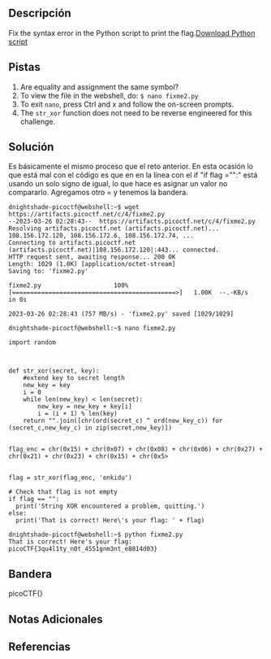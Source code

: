 ## Descripción
Fix the syntax error in the Python script to print the flag.[Download Python script](https://artifacts.picoctf.net/c/4/fixme2.py)

## Pistas 
1. Are equality and assignment the same symbol?
2. To view the file in the webshell, do: `$ nano fixme2.py`
3. To exit `nano`, press Ctrl and x and follow the on-screen prompts.
4. The `str_xor` function does not need to be reverse engineered for this challenge.

## Solución
Es básicamente el mismo proceso que el reto anterior.
En esta ocasión lo que está mal con el código es que en en la línea con el if "if flag ="":" está usando un solo signo de igual, lo que hace es asignar un valor no compararlo. Agregamos otro = y tenemos la bandera.
```
dnightshade-picoctf@webshell:~$ wget https://artifacts.picoctf.net/c/4/fixme2.py
--2023-03-26 02:28:43--  https://artifacts.picoctf.net/c/4/fixme2.py
Resolving artifacts.picoctf.net (artifacts.picoctf.net)... 108.156.172.120, 108.156.172.6, 108.156.172.74, ...
Connecting to artifacts.picoctf.net (artifacts.picoctf.net)|108.156.172.120|:443... connected.
HTTP request sent, awaiting response... 200 OK
Length: 1029 (1.0K) [application/octet-stream]
Saving to: 'fixme2.py'

fixme2.py                    100%[=============================================>]   1.00K  --.-KB/s    in 0s      

2023-03-26 02:28:43 (757 MB/s) - 'fixme2.py' saved [1029/1029]

dnightshade-picoctf@webshell:~$ nano fixme2.py

import random



def str_xor(secret, key):
    #extend key to secret length
    new_key = key
    i = 0
    while len(new_key) < len(secret):
        new_key = new_key + key[i]
        i = (i + 1) % len(key)        
    return "".join([chr(ord(secret_c) ^ ord(new_key_c)) for (secret_c,new_key_c) in zip(secret,new_key)])


flag_enc = chr(0x15) + chr(0x07) + chr(0x08) + chr(0x06) + chr(0x27) + chr(0x21) + chr(0x23) + chr(0x15) + chr(0x5>

  
flag = str_xor(flag_enc, 'enkidu')

# Check that flag is not empty
if flag == "":
  print('String XOR encountered a problem, quitting.')
else:
  print('That is correct! Here\'s your flag: ' + flag)

dnightshade-picoctf@webshell:~$ python fixme2.py
That is correct! Here's your flag: picoCTF{3qu4l1ty_n0t_4551gnm3nt_e8814d03}
```



## Bandera
picoCTF{}
## Notas Adicionales

## Referencias
